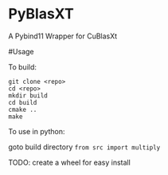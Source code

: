 # PyBlasXT
A Pybind11 Wrapper for CuBlasXt

#Usage

To build:

```
git clone <repo>
cd <repo>
mkdir build
cd build
cmake ..
make
```

To use in python:

goto build directory
`from src import multiply`

TODO:
create a wheel for easy install


